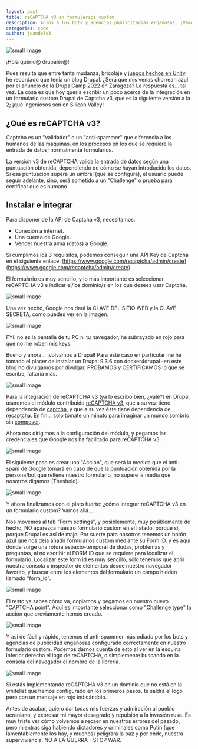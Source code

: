 ```yaml
---
layout: post
title: reCAPTCHA v3 en formularios custom
description: Adiós a los bots y agencias publicitarias engañosas. ¡Vamos a integrar reCAPTCHA v3!
categories: code
author: juandels3
---
```


![small image]({{site.baseurl}}/images/captcha/captcha.png)

¡Hola querid@ drupaler@!

Pues resulta que entre tanta mudanza, bricolaje y [juegos hechos en Unity](https://juandels3.github.io/publico-mi-videojuego/) he recordado que tenía un blog Drupal. ¿Será que mis venas chorrean azul por el anuncio de la DrupalCamp 2022 en Zaragoza? La respuesta es... tal vez.
La cosa es que hoy quería escribir un poco acerca de la integración en un formulario custom Drupal de Captcha v3, que es la siguiente versión a la 2; ¡qué ingeniosos son en Silicon Valley!

## ¿Qué es reCAPTCHA v3?

Captcha es un "validador" o un "anti-spammer" que diferencia a los humanos de las máquinas, en los procesos en los que se requiere la entrada de datos; normalmente formularios.

La versión v3 de reCAPTCHA valida la entrada de datos según una puntuación obtenida, dependiendo de cómo se hayan introducido los datos. Si esa puntuación supera un umbral (que se configura), el usuario puede seguir adelante, sino, será sometido a un "Challenge" o prueba para certificar que es humano.

## Instalar e integrar

Para disponer de la API de Captcha v3, necesitamos:

- Conexión a internet.
- Una cuenta de Google.
- Vender nuestra alma (datos) a Google.

Si cumplimos los 3 requisitos, podemos conseguir una API Key de Captcha en el siguiente enlace: [https://www.google.com/recaptcha/admin/create](https://www.google.com/recaptcha/admin/create)

El formulario es muy sencillo, y lo más importante es seleccionar reCAPTCHA v3 e indicar el/los dominio/s en los que desees usar Captcha.

![small image]({{site.baseurl}}/images/captcha/captcha_1.png)

Una vez hecho, Google nos dará la CLAVE DEL SITIO WEB y la CLAVE SECRETA, como puedes ver en la imagen.

![small image]({{site.baseurl}}/images/captcha/captcha_2.png)

FYI: no es la pantalla de tu PC ni tu navegador, he subrayado en rojo para que no me roben mis keys.

Bueno y ahora... ¡volvamos a Drupal! Para este caso en particular me he tomado el placer de instalar un Drupal 9.3.6 con docker4drupal -en este blog no divulgamos por divulgar, PROBAMOS y CERTIFICAMOS lo que se escribe, faltaría más.

![small image]({{site.baseurl}}/images/captcha/captcha_3.png)

Para la integración de reCAPTCHA v3 (ya lo escribo bien, ¿vale?) en Drupal, usaremos el módulo contribuido [reCAPTCHA v3](https://www.drupal.org/project/recaptcha_v3), que a su vez tiene dependencia de [captcha](https://www.drupal.org/project/captcha), y que a su vez éste tiene dependencia de [recaptcha](https://www.drupal.org/project/recaptcha). En fin... solo tómate un minuto para imaginar un mundo sombrío sin [composer](https://getcomposer.org/).

Ahora nos dirigimos a la configuración del módulo, y pegamos las credenciales que Google nos ha facilitado para reCAPTCHA v3.

![small image]({{site.baseurl}}/images/captcha/captcha_5.png)

El siguiente paso es crear una "Acción", que será la medida que el anti-spam de Google tomará en caso de que la puntuación obtenida por la persona/bot que rellene nuestro formulario, no supere la media que nosotros digamos (Theshold).

![small image]({{site.baseurl}}/images/captcha/captcha_9.png)

Y ahora finalizamos con el plato fuerte: ¿cómo integrar reCAPTCHA v3 en un formulario custom? Vamos allá...

Nos movemos al tab "Form settings", y posiblemente, muy posiblemente de hecho, NO aparezca nuestro formulario custom en el listado, porque sí, porque Drupal es así de majo.
Por suerte para nosotros tenemos un botón azul que nos deja añadir formularios custom mediante su Form ID, y es aquí donde surge una rotura espacio-temporal de dudas, problemas y preguntas, al no escribir el FORM ID que se requiere para localizar el formulario.
Localizar este form id es muy sencillo, sólo tenemos que abrir nuestra consola o inspector de elementos desde nuestro navegador favorito, y buscar entre los elementos del formulario un campo hidden llamado "form_id".

![small image]({{site.baseurl}}/images/captcha/captcha_8.png)

El resto ya sabes cómo va, copiamos y pegamos en nuestro nuevo "CAPTCHA point". Aquí es importante seleccionar como "Challenge type" la acción que previamente hemos creado.

![small image]({{site.baseurl}}/images/captcha/captcha_10.png)

Y así de fácil y rápido, tenemos el anti-spammer más odiado por los bots y agencias de publicidad engañosas configurado correctamente en nuestro formulario custom. Podemos darnos cuenta de esto al ver en la esquina inferior derecha el logo de reCAPTCHA, o simplemente buscando en la consola del navegador el nombre de la librería.

![small image]({{site.baseurl}}/images/captcha/captcha_11.png)

Si estás implementando reCAPTCHA v3 en un dominio que no está en la whitelist que hemos configurado en los primeros pasos, te saldrá el logo pero con un mensaje en rojo indicándolo.

Antes de acabar, quiero dar todas mis fuerzas y admiración al pueblo ucraniano, y expresar mi mayor desagrado y repulsión a la invasión rusa. Es muy triste ver cómo volvemos a recaer en nuestros errores del pasado, pero mientras siga habiendo dictadores y criminales como Putin (que lamentablemente los hay, y muchos) peligrará la paz y por ende, nuestra superviviencia. NO A LA GUERRA - STOP WAR.
